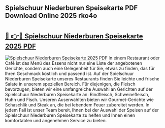 ## Spielschuur Niederburen Speisekarte PDF Download Online 2025 rko4o

# <h2><a href="http://gc6y9i.nevu.top/?p=Spielschuur+Niederburen+Speisekarte">🔗 👉🔴 Spielschuur Niederburen Speisekarte 2025 PDF</a></h2>

[![Spielschuur Niederburen Speisekarte 2025 PDF](https://i.imgur.com/dBaPXMq.png)](http://gc6y9i.nevu.top/?p=Spielschuur+Niederburen+Speisekarte)
In einem Restaurant oder Café ist das Menü des Essens nicht nur eine Liste der angebotenen Gerichte, sondern auch eine Gelegenheit für Sie, etwas zu finden, das für Ihren Geschmack köstlich und passend ist. Auf der Spielschuur Niederburen Speisekarte unseres Restaurants finden Sie leichte und frische Salate in unserem speziellen Bereich. Für diejenigen, die Fleisch bevorzugen, bieten wir eine umfangreiche Auswahl an Gerichten auf der Spielschuur Niederburen Speisekarte an: Rindfleisch, Schweinefleisch, Huhn und Fisch. Unseren Auserwählten bieten wir Gourmet-Gerichte wie Schaschlik und Steak an, die bei lebendem Feuer zubereitet werden. In jedem Fall ist unser Team bereit, Ihnen bei der Auswahl der Speisen auf der Spielschuur Niederburen Speisekarte zu helfen und Ihnen einen komfortablen und angenehmen Service zu bieten.
